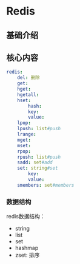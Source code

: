 # Redis


## 基础介绍






## 核心内容
```yaml
redis:
    del: 删除
    get:
    hget:
    hgetall:
    hset:
        hash:
        key:
        value:
    lpop:
    lpush: list#push
    lrange:
    mget:
    mset:
    rpop:
    rpush: list#push
    sadd: set#add
    set: string#set 
        key:
        value:
    smembers: set#members

```

### 数据结构

redis数据结构：
- string
- list
- set
- hashmap
- zset: 排序